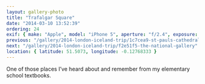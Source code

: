```yaml
---
layout: gallery-photo
title: "Trafalgar Square"
date: "2014-03-10 13:52:39"
ordering: 24
exif: { make: "Apple", model: "iPhone 5", aperture: "f/2.4", exposure: "1/1748" }
previous: "/gallery/2014-london-iceland-trip/1c7cea9-st-pauls-cathedral"
next: "/gallery/2014-london-iceland-trip/f2e51f5-the-national-gallery"
location: { latitude: 51.5073, longitude: -0.12768333 }
---
```


One of those places I’ve heard about and remember from my elementary school textbooks.
